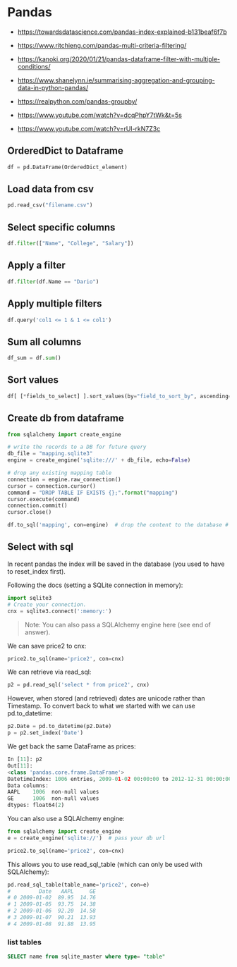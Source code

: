 # Pandas

* https://towardsdatascience.com/pandas-index-explained-b131beaf6f7b
* https://www.ritchieng.com/pandas-multi-criteria-filtering/
* https://kanoki.org/2020/01/21/pandas-dataframe-filter-with-multiple-conditions/
* https://www.shanelynn.ie/summarising-aggregation-and-grouping-data-in-python-pandas/
* https://realpython.com/pandas-groupby/

* https://www.youtube.com/watch?v=dcqPhpY7tWk&t=5s
* https://www.youtube.com/watch?v=rUl-rkN7Z3c

## OrderedDict to Dataframe
```python
df = pd.DataFrame(OrderedDict_element)
```

## Load data from csv
```python
pd.read_csv("filename.csv") 
```

## Select specific columns
```python
df.filter(["Name", "College", "Salary"])
```

## Apply a filter
```python
df.filter(df.Name == "Dario")
```

## Apply multiple filters
```python
df.query('col1 <= 1 & 1 <= col1')
```

## Sum all columns
```python
df_sum = df.sum()
```

## Sort values
```python
df[ [*fields_to_select] ].sort_values(by="field_to_sort_by", ascending=True)
```

## Create db from dataframe
```python
from sqlalchemy import create_engine

# write the records to a DB for future query
db_file = "mapping.sqlite3"
engine = create_engine('sqlite:///' + db_file, echo=False)

# drop any existing mapping table
connection = engine.raw_connection()
cursor = connection.cursor()
command = "DROP TABLE IF EXISTS {};".format("mapping")
cursor.execute(command)
connection.commit()
cursor.close()

df.to_sql('mapping', con=engine)  # drop the content to the database # reset_index()
```

## Select with sql
In recent pandas the index will be saved in the database (you used to have to reset_index first).

Following the docs (setting a SQLite connection in memory):

```python
import sqlite3
# Create your connection.
cnx = sqlite3.connect(':memory:')
```

> Note: You can also pass a SQLAlchemy engine here (see end of answer).

We can save price2 to cnx:

```python
price2.to_sql(name='price2', con=cnx)
```

We can retrieve via read_sql:

```python
p2 = pd.read_sql('select * from price2', cnx)
```

However, when stored (and retrieved) dates are unicode rather than Timestamp. To convert back to what we started with we can use pd.to_datetime:

```python
p2.Date = pd.to_datetime(p2.Date)
p = p2.set_index('Date')
```

We get back the same DataFrame as prices:

```python
In [11]: p2
Out[11]: 
<class 'pandas.core.frame.DataFrame'>
DatetimeIndex: 1006 entries, 2009-01-02 00:00:00 to 2012-12-31 00:00:00
Data columns:
AAPL    1006  non-null values
GE      1006  non-null values
dtypes: float64(2)
```

You can also use a SQLAlchemy engine:

```python
from sqlalchemy import create_engine
e = create_engine('sqlite://')  # pass your db url

price2.to_sql(name='price2', con=cnx)
```

This allows you to use read_sql_table (which can only be used with SQLAlchemy):

```python
pd.read_sql_table(table_name='price2', con=e)
#         Date   AAPL     GE
# 0 2009-01-02  89.95  14.76
# 1 2009-01-05  93.75  14.38
# 2 2009-01-06  92.20  14.58
# 3 2009-01-07  90.21  13.93
# 4 2009-01-08  91.88  13.95
```

### list tables 
```sql
SELECT name from sqlite_master where type= "table"
```
